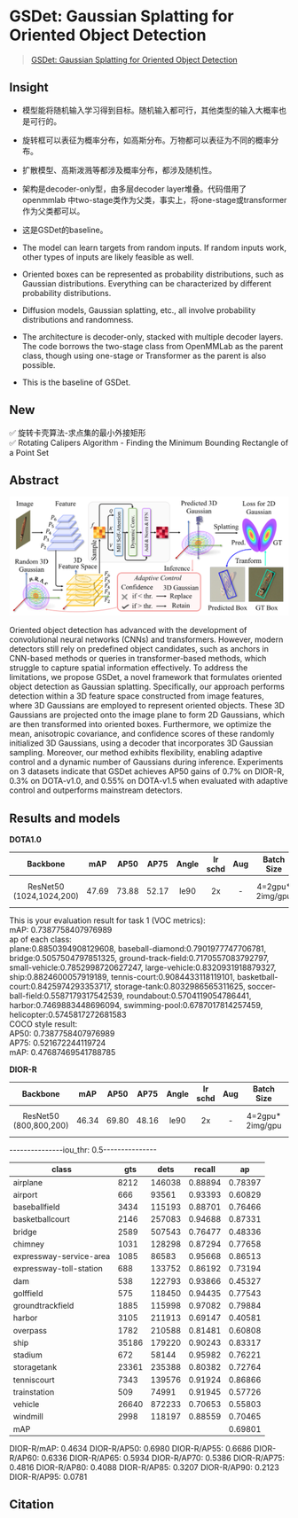 # GSDet: Gaussian Splatting for Oriented Object Detection

> [GSDet: Gaussian Splatting for Oriented Object Detection]()

<!-- [ALGORITHM] -->

## Insight

- 模型能将随机输入学习得到目标。随机输入都可行，其他类型的输入大概率也是可行的。
- 旋转框可以表征为概率分布，如高斯分布。万物都可以表征为不同的概率分布。
- 扩散模型、高斯泼溅等都涉及概率分布，都涉及随机性。
- 架构是decoder-only型，由多层decoder layer堆叠。代码借用了openmmlab 中two-stage类作为父类，事实上，将one-stage或transformer作为父类都可以。
- 这是GSDet的baseline。

- The model can learn targets from random inputs. If random inputs work, other types of inputs are likely feasible as well.  
- Oriented boxes can be represented as probability distributions, such as Gaussian distributions. Everything can be characterized by different probability distributions.  
- Diffusion models, Gaussian splatting, etc., all involve probability distributions and randomness.  
- The architecture is decoder-only, stacked with multiple decoder layers. The code borrows the two-stage class from OpenMMLab as the parent class, though using one-stage or Transformer as the parent is also possible.
- This is the baseline of GSDet.

## New

&#x2705; 旋转卡壳算法-求点集的最小外接矩形  
&#x2705; Rotating Calipers Algorithm - Finding the Minimum Bounding Rectangle of a Point Set

## Abstract

<div align=center>
<img src="https://github.com/wokaikaixinxin/GSDet/raw/main/GSDet_overview.png" width="800"/>
</div>

Oriented object detection has advanced with the development of convolutional neural networks (CNNs) and transformers. However, modern detectors still rely on predefined object candidates, such as anchors in CNN-based methods or queries in transformer-based methods, which struggle to capture spatial information effectively. To address the limitations, we propose GSDet, a novel framework that formulates oriented object detection as Gaussian splatting. Specifically, our approach performs detection within a 3D feature space constructed from image features, where 3D Gaussians are employed to represent oriented objects. These 3D Gaussians are projected onto the image plane to form 2D Gaussians, which are then transformed into oriented boxes. Furthermore, we optimize the mean, anisotropic covariance, and confidence scores of these randomly initialized 3D Gaussians, using a decoder that incorporates 3D Gaussian sampling. Moreover, our method exhibits flexibility, enabling adaptive control and a dynamic number of Gaussians during inference. Experiments on 3 datasets indicate that GSDet achieves AP50 gains of 0.7% on DIOR-R, 0.3% on DOTA-v1.0, and 0.55% on DOTA-v1.5 when evaluated with adaptive control and outperforms mainstream detectors.

## Results and models

**DOTA1.0**


|         Backbone         |  mAP  | AP50 | AP75 | Angle | lr schd |  Aug | Batch Size |                                                    Configs                                                     |                                                                                                                                                                              Download                                                                                                                                                                              |
| :----------------------: | :---: | :---: | :-----: | :------: | :------------: | :-: | :--------: | :------------------------------------------------------------------------------------------------------------: | :----------------------------------------------------------------------------------------------------------------------------------------------------------------------------------------------------------------------------------------------------------------------------------------------------------------------------------------------------------------: |
| ResNet50 (1024,1024,200) | 47.69 | 73.88  |   52.17    |   le90   |      2x      |  -  | 4=2gpu*<br>2img/gpu      | [GSDet_r50_b900_h2h4<br>_h2r1_r2r1_2x_dotav1.0.py](./configs/GSDet_r50_b900_h2h4_h2r1_r2r1_2x_dotav1.0.py) | [model](https://www.modelscope.cn/models/wokaikaixinxin/ai4rs/files) \| [log](https://www.modelscope.cn/models/wokaikaixinxin/ai4rs/resolve/master/GSDet_baseline/GSDet_r50_b900_h2h4_h2r1_r2r1_2x_dotav1.0/20250703_225830/20250703_225830.log) \| [result](https://www.modelscope.cn/models/wokaikaixinxin/ai4rs/resolve/master/GSDet_baseline/GSDet_r50_b900_h2h4_h2r1_r2r1_2x_dotav1.0/Task1.zip) |

This is your evaluation result for task 1 (VOC metrics):  
mAP: 0.7387758407976989  
ap of each class:   
plane:0.8850394908129608, baseball-diamond:0.7901977747706781, bridge:0.5057504797851325, ground-track-field:0.7170557083792797, small-vehicle:0.7852998720627247, large-vehicle:0.8320931918879327, ship:0.8824600057919189, tennis-court:0.9084433118119101, basketball-court:0.8425974293353717, storage-tank:0.8032986565311625, soccer-ball-field:0.5587179317542539, roundabout:0.5704119054786441, harbor:0.7469883448696094, swimming-pool:0.6787017814257459, helicopter:0.5745817272681583  
COCO style result:  
AP50: 0.7387758407976989  
AP75: 0.521672244119724  
mAP: 0.47687469541788785



**DIOR-R**


|         Backbone         |  mAP  | AP50 | AP75 | Angle | lr schd |  Aug | Batch Size |                                                    Configs                                                     |                                                                                                                                                                              Download                                                                                                                                                                              |
| :----------------------: | :---: | :---: | :-----: | :------: | :------------: | :-: | :--------: | :------------------------------------------------------------------------------------------------------------: | :----------------------------------------------------------------------------------------------------------------------------------------------------------------------------------------------------------------------------------------------------------------------------------------------------------------------------------------------------------------: |
| ResNet50 (800,800,200) | 46.34 | 69.80  |   48.16    |   le90   |      2x      |  -  | 4=2gpu*<br>2img/gpu      | [GSDet_r50_b900_h2h4<br>_h2r1_r2r1_2x_dior.py](./configs/GSDet_r50_b900_h2h4_h2r1_r2r1_2x_dior.py) | [model](https://www.modelscope.cn/models/wokaikaixinxin/ai4rs/files) \| [log](https://www.modelscope.cn/models/wokaikaixinxin/ai4rs/resolve/master/GSDet_baseline/GSDet_r50_b900_h2h4_h2r1_r2r1_2x_dior/20241208_124846/20241208_124846.log) \| [results](https://www.modelscope.cn/models/wokaikaixinxin/ai4rs/resolve/master/GSDet_baseline/GSDet_r50_b900_h2h4_h2r1_r2r1_2x_dior/20250704_182754/20250704_182754.log) |


---------------iou_thr: 0.5---------------

| class                   | gts   | dets   | recall  | ap      |
|-------------------------|-------|--------|---------|---------|
| airplane                | 8212  | 146038 | 0.88894 | 0.78397 |
| airport                 | 666   | 93561  | 0.93393 | 0.60829 |
| baseballfield           | 3434  | 115193 | 0.88701 | 0.76466 |
| basketballcourt         | 2146  | 257083 | 0.94688 | 0.87331 |
| bridge                  | 2589  | 507543 | 0.76477 | 0.48336 |
| chimney                 | 1031  | 128298 | 0.87294 | 0.77658 |
| expressway-service-area | 1085  | 86583  | 0.95668 | 0.86513 |
| expressway-toll-station | 688   | 133752 | 0.86192 | 0.73194 |
| dam                     | 538   | 122793 | 0.93866 | 0.45327 |
| golffield               | 575   | 118450 | 0.94435 | 0.77543 |
| groundtrackfield        | 1885  | 115998 | 0.97082 | 0.79884 |
| harbor                  | 3105  | 211913 | 0.69147 | 0.40581 |
| overpass                | 1782  | 210588 | 0.81481 | 0.60808 |
| ship                    | 35186 | 179220 | 0.90243 | 0.83317 |
| stadium                 | 672   | 58144  | 0.95982 | 0.76221 |
| storagetank             | 23361 | 235388 | 0.80382 | 0.72764 |
| tenniscourt             | 7343  | 139576 | 0.91924 | 0.86866 |
| trainstation            | 509   | 74991  | 0.91945 | 0.57726 |
| vehicle                 | 26640 | 872233 | 0.70653 | 0.55803 |
| windmill                | 2998  | 118197 | 0.88559 | 0.70465 |
| mAP                     |       |        |         | 0.69801 |


DIOR-R/mAP: 0.4634  DIOR-R/AP50: 0.6980  DIOR-R/AP55: 0.6686  DIOR-R/AP60: 0.6336  DIOR-R/AP65: 0.5934  DIOR-R/AP70: 0.5386  DIOR-R/AP75: 0.4816  DIOR-R/AP80: 0.4088  DIOR-R/AP85: 0.3207  DIOR-R/AP90: 0.2123  DIOR-R/AP95: 0.0781

## Citation

```

```
